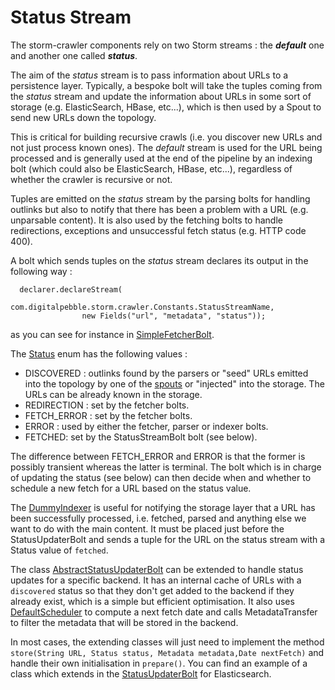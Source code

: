 # Status Stream

The storm-crawler components rely on two Storm streams : the _**default**_ one and another one called _**status**_. 

The aim of the _status_ stream is to pass information about URLs to a persistence layer. Typically, a bespoke bolt will take the tuples coming from the _status_ stream and update the information about URLs in some sort of storage (e.g. ElasticSearch, HBase, etc...), which is then used by a Spout to send new URLs down the topology.

This is critical for building recursive crawls (i.e. you discover new URLs and not just process known ones). The _default_ stream is used for the URL being processed and is generally used at the end of the pipeline by an indexing bolt (which could also be ElasticSearch, HBase, etc...), regardless of whether the crawler is recursive or not.

Tuples are emitted on the _status_ stream by the parsing bolts for handling outlinks but also to notify that there has been a problem with a URL (e.g. unparsable content). It is also used by the fetching bolts to handle redirections, exceptions and unsuccessful fetch status (e.g. HTTP code 400).

A bolt which sends tuples on the _status_ stream declares its output in the following way \:
```
  declarer.declareStream(
                com.digitalpebble.storm.crawler.Constants.StatusStreamName,
                new Fields("url", "metadata", "status"));
```

as you can see for instance in [SimpleFetcherBolt](https://github.com/DigitalPebble/storm-crawler/blob/master/core/src/main/java/com/digitalpebble/stormcrawler/bolt/SimpleFetcherBolt.java#L149).

The [Status](https://github.com/DigitalPebble/storm-crawler/blob/master/core/src/main/java/com/digitalpebble/stormcrawler/persistence/Status.java) enum has the following values \:
* DISCOVERED \: outlinks found by the parsers or "seed" URLs emitted into the topology by one of the [spouts](https://stormcrawler.net/docs/api/com/digitalpebble/stormcrawler/spout/package-summary.html) or "injected" into the storage. The URLs can be already known in the storage.
* REDIRECTION \: set by the fetcher bolts.
* FETCH_ERROR \: set by the fetcher bolts.
* ERROR \: used by either the fetcher, parser or indexer bolts.
* FETCHED\: set by the StatusStreamBolt bolt (see below).

The difference between FETCH_ERROR and ERROR is that the former is possibly transient whereas the latter is terminal. The bolt which is in charge of updating the status (see below) can then decide when and whether to schedule a new fetch for a URL based on the status value.

The [DummyIndexer](https://github.com/DigitalPebble/storm-crawler/blob/master/core/src/main/java/com/digitalpebble/stormcrawler/indexing/DummyIndexer.java) is useful for notifying the storage layer that a URL has been successfully processed, i.e. fetched, parsed and anything else we want to do with the main content. It must be placed just before the StatusUpdaterBolt and sends a tuple for the URL on the status stream with a Status value of `fetched`. 

The class [AbstractStatusUpdaterBolt](https://github.com/DigitalPebble/storm-crawler/blob/master/core/src/main/java/com/digitalpebble/stormcrawler/persistence/AbstractStatusUpdaterBolt.java) can be extended to handle status updates for a specific backend. It has an internal cache of URLs with a `discovered` status so that they don't get added to the backend if they already exist, which is a simple but efficient optimisation. It also uses [DefaultScheduler](https://github.com/DigitalPebble/storm-crawler/blob/master/core/src/main/java/com/digitalpebble/stormcrawler/persistence/DefaultScheduler.java) to compute a next fetch date and calls MetadataTransfer to filter the metadata that will be stored in the backend.

In most cases, the extending classes will just need to implement the method `store(String URL, Status status, Metadata metadata,Date nextFetch)` and handle their own initialisation in `prepare()`. You can find an example of a class which extends in the [StatusUpdaterBolt](https://github.com/DigitalPebble/storm-crawler/blob/master/external/elasticsearch/src/main/java/com/digitalpebble/stormcrawler/elasticsearch/persistence/StatusUpdaterBolt.java) for Elasticsearch.